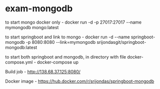 # exam-mongodb

to start mongo docker only - 
docker run -d -p 27017:27017 --name mymongodb mongo:latest

to start springboot and link to mongo - 
docker run -d --name springboot-mongodb -p 8080:8080 --link=mymongodb srijondasgit/springboot-mongodb:latest

to start both springboot and mongodb, in directory with file docker-compose.yml -
docker-compose up

Build job - 
http://138.68.37.125:8080/

Docker image - 
https://hub.docker.com/r/srijondas/springboot-mongodb